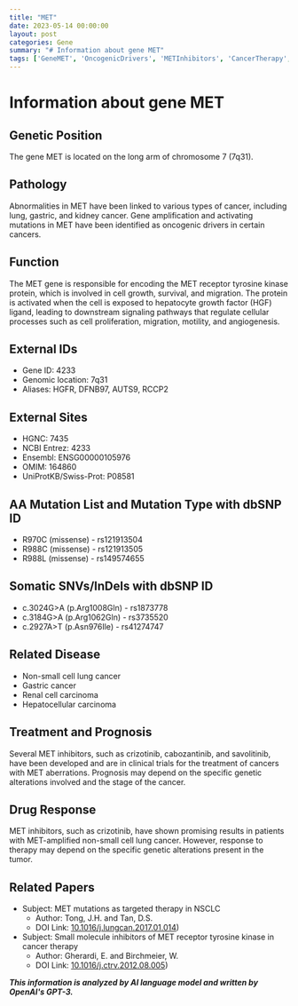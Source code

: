 ```yaml
---
title: "MET"
date: 2023-05-14 00:00:00
layout: post
categories: Gene
summary: "# Information about gene MET"
tags: ['GeneMET', 'OncogenicDrivers', 'METInhibitors', 'CancerTherapy', 'NSCLC', 'DrugResponse', 'Prognosis', 'GeneticAlterations']
---
```


# Information about gene MET

## Genetic Position
The gene MET is located on the long arm of chromosome 7 (7q31).

## Pathology
Abnormalities in MET have been linked to various types of cancer, including lung, gastric, and kidney cancer. Gene amplification and activating mutations in MET have been identified as oncogenic drivers in certain cancers.

## Function
The MET gene is responsible for encoding the MET receptor tyrosine kinase protein, which is involved in cell growth, survival, and migration. The protein is activated when the cell is exposed to hepatocyte growth factor (HGF) ligand, leading to downstream signaling pathways that regulate cellular processes such as cell proliferation, migration, motility, and angiogenesis.

## External IDs
- Gene ID: 4233
- Genomic location: 7q31
- Aliases: HGFR, DFNB97, AUTS9, RCCP2

## External Sites
- HGNC: 7435
- NCBI Entrez: 4233
- Ensembl: ENSG00000105976
- OMIM: 164860
- UniProtKB/Swiss-Prot: P08581

## AA Mutation List and Mutation Type with dbSNP ID
- R970C (missense) - rs121913504
- R988C (missense) - rs121913505
- R988L (missense) - rs149574655

## Somatic SNVs/InDels with dbSNP ID
- c.3024G>A (p.Arg1008Gln) - rs1873778
- c.3184G>A (p.Arg1062Gln) - rs3735520
- c.2927A>T (p.Asn976Ile) - rs41274747

## Related Disease
- Non-small cell lung cancer
- Gastric cancer
- Renal cell carcinoma
- Hepatocellular carcinoma

## Treatment and Prognosis
Several MET inhibitors, such as crizotinib, cabozantinib, and savolitinib, have been developed and are in clinical trials for the treatment of cancers with MET aberrations. Prognosis may depend on the specific genetic alterations involved and the stage of the cancer.

## Drug Response
MET inhibitors, such as crizotinib, have shown promising results in patients with MET-amplified non-small cell lung cancer. However, response to therapy may depend on the specific genetic alterations present in the tumor.

## Related Papers
- Subject: MET mutations as targeted therapy in NSCLC
  - Author: Tong, J.H. and Tan, D.S.
  - DOI Link: [10.1016/j.lungcan.2017.01.014](https://doi.org/10.1016/j.lungcan.2017.01.014))
- Subject: Small molecule inhibitors of MET receptor tyrosine kinase in cancer therapy
  - Author: Gherardi, E. and Birchmeier, W.
  - DOI Link: [10.1016/j.ctrv.2012.08.005](https://doi.org/10.1016/j.ctrv.2012.08.005))

**_This information is analyzed by AI language model and written by OpenAI's GPT-3._**